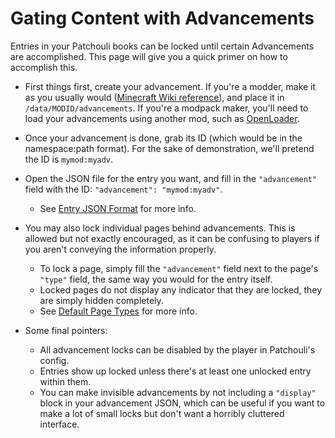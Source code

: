 # Gating Content with Advancements

Entries in your Patchouli books can be locked until certain Advancements are
accomplished. This page will give you a quick primer on how to accomplish this.

* First things first, create your advancement. If you're a modder, make it as you usually
  would ([Minecraft Wiki reference](https://minecraft.wiki/w/Advancement/JSON_format)), and
  place it in `/data/MODID/advancements`. If you're a modpack maker, you'll need to load
  your advancements using another mod, such as
  [OpenLoader](https://www.curseforge.com/minecraft/mc-mods/open-loader).

* Once your advancement is done, grab its ID (which would be in the namespace:path
  format). For the sake of demonstration, we'll pretend the ID is `mymod:myadv`.

* Open the JSON file for the entry you want, and fill in the `"advancement"` field with
  the ID: `"advancement": "mymod:myadv"`. 
    * See [Entry JSON Format](/docs/reference/entry-json) for more info.

* You may also lock individual pages behind advancements. This is allowed but not exactly
  encouraged, as it can be confusing to players if you aren't conveying the information
  properly.
    * To lock a page, simply fill the `"advancement"` field next to the page's `"type"`
      field, the same way you would for the entry itself.
    * Locked pages do not display any indicator that they are locked, they are simply
      hidden completely.
    * See [Default Page Types](/docs/patchouli-basics/page-types) for more info.

* Some final pointers:
    * All advancement locks can be disabled by the player in Patchouli's config.
    * Entries show up locked unless there's at least one unlocked entry within them.
    * You can make invisible advancements by not including a `"display"` block in your
      advancement JSON, which can be useful if you want to make a lot of small locks but
      don't want a horribly cluttered interface.
